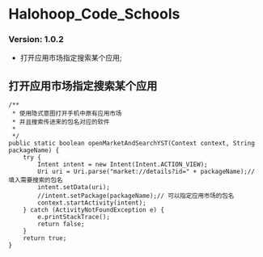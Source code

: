 # Halohoop_Code_Schools

### Version: 1.0.2

  * 打开应用市场指定搜索某个应用;
 
## 打开应用市场指定搜索某个应用

    
	/**
	 * 使用隐式意图打开手机中原有应用市场
	 * 并且搜索传进来的包名对应的软件
	 *
	 */
	public static boolean openMarketAndSearchYST(Context context, String packageName) {
        try {
            Intent intent = new Intent(Intent.ACTION_VIEW);
            Uri uri = Uri.parse("market://details?id=" + packageName);// 填入需要搜索的包名
            intent.setData(uri);
            //intent.setPackage(packageName);// 可以指定应用市场的包名
            context.startActivity(intent);
        } catch (ActivityNotFoundException e) {
            e.printStackTrace();
            return false;
        }
        return true;
    }